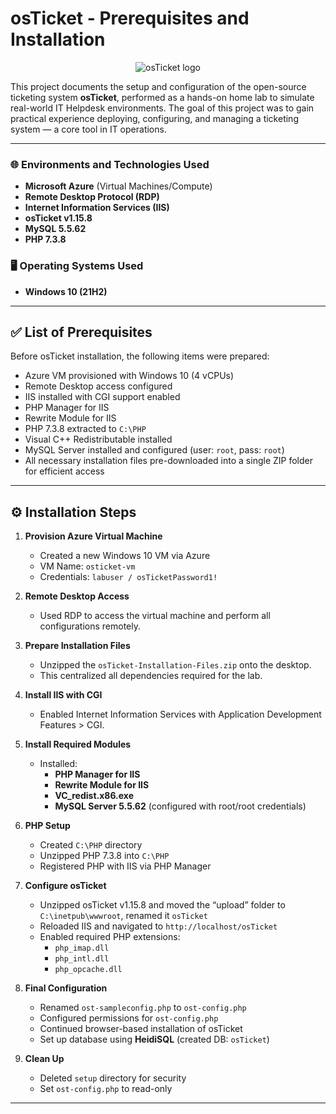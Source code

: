 # osTicket - Prerequisites and Installation

<p align="center">
<img src="https://i.imgur.com/Clzj7Xs.png" alt="osTicket logo"/>
</p>


This project documents the setup and configuration of the open-source ticketing system **osTicket**, performed as a hands-on home lab to simulate real-world IT Helpdesk environments. The goal of this project was to gain practical experience deploying, configuring, and managing a ticketing system — a core tool in IT operations.

---

### 🌐 Environments and Technologies Used

- **Microsoft Azure** (Virtual Machines/Compute)
- **Remote Desktop Protocol (RDP)**
- **Internet Information Services (IIS)**
- **osTicket v1.15.8**
- **MySQL 5.5.62**
- **PHP 7.3.8**

### 🖥️ Operating Systems Used

- **Windows 10 (21H2)**

---

## ✅ List of Prerequisites

Before osTicket installation, the following items were prepared:

- Azure VM provisioned with Windows 10 (4 vCPUs)
- Remote Desktop access configured
- IIS installed with CGI support enabled
- PHP Manager for IIS
- Rewrite Module for IIS
- PHP 7.3.8 extracted to `C:\PHP`
- Visual C++ Redistributable installed
- MySQL Server installed and configured (user: `root`, pass: `root`)
- All necessary installation files pre-downloaded into a single ZIP folder for efficient access

---

## ⚙️ Installation Steps

1. **Provision Azure Virtual Machine**
   - Created a new Windows 10 VM via Azure
   - VM Name: `osticket-vm`
   - Credentials: `labuser / osTicketPassword1!`

2. **Remote Desktop Access**
   - Used RDP to access the virtual machine and perform all configurations remotely.

3. **Prepare Installation Files**
   - Unzipped the `osTicket-Installation-Files.zip` onto the desktop.
   - This centralized all dependencies required for the lab.

4. **Install IIS with CGI**
   - Enabled Internet Information Services with Application Development Features > CGI.

5. **Install Required Modules**
   - Installed:
     - **PHP Manager for IIS**
     - **Rewrite Module for IIS**
     - **VC_redist.x86.exe**
     - **MySQL Server 5.5.62** (configured with root/root credentials)

6. **PHP Setup**
   - Created `C:\PHP` directory
   - Unzipped PHP 7.3.8 into `C:\PHP`
   - Registered PHP with IIS via PHP Manager

7. **Configure osTicket**
   - Unzipped osTicket v1.15.8 and moved the “upload” folder to `C:\inetpub\wwwroot`, renamed it `osTicket`
   - Reloaded IIS and navigated to `http://localhost/osTicket`
   - Enabled required PHP extensions:
     - `php_imap.dll`
     - `php_intl.dll`
     - `php_opcache.dll`

8. **Final Configuration**
   - Renamed `ost-sampleconfig.php` to `ost-config.php`
   - Configured permissions for `ost-config.php`
   - Continued browser-based installation of osTicket
   - Set up database using **HeidiSQL** (created DB: `osTicket`)

9. **Clean Up**
   - Deleted `setup` directory for security
   - Set `ost-config.php` to read-only

---
